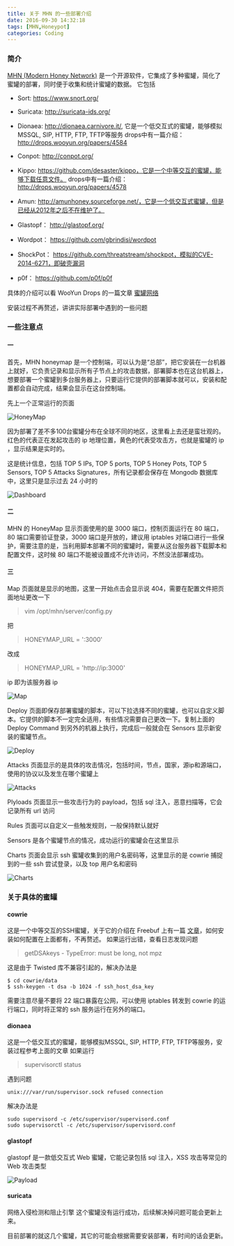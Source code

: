 ```yaml
---
title: 关于 MHN 的一些部署介绍
date: 2016-09-30 14:32:18
tags: [MHN,Honeypot]
categories: Coding
---
```

<script src="https://ob5vt1k7f.qnssl.com/pangu.js"></script>

### 简介
[MHN (Modern Honey Network)](https://itandsecuritystuffs.wordpress.com/2015/02/03/honeypot-networks/) 是一个开源软件，它集成了多种蜜罐，简化了蜜罐的部署，同时便于收集和统计蜜罐的数据。
它包括

- Sort: https://www.snort.org/

- Suricata: http://suricata-ids.org/

- Dionaea: http://dionaea.carnivore.it/, 它是一个低交互式的蜜罐，能够模拟MSSQL, SIP, HTTP, FTP, TFTP等服务 drops中有一篇介绍： http://drops.wooyun.org/papers/4584

- Conpot: http://conpot.org/

- Kippo: https://github.com/desaster/kippo，它是一个中等交互的蜜罐，能够下载任意文件。 drops中有一篇介绍： http://drops.wooyun.org/papers/4578

- Amun: http://amunhoney.sourceforge.net/，它是一个低交互式蜜罐，但是已经从2012年之后不在维护了。

- Glastopf： http://glastopf.org/

- Wordpot： https://github.com/gbrindisi/wordpot

- ShockPot： https://github.com/threatstream/shockpot，模拟的CVE-2014-6271，即破壳漏洞

- p0f： https://github.com/p0f/p0f

具体的介绍可以看 WooYun Drops 的一篇文章 [蜜罐网络](https://ob5vt1k7f.qnssl.com/%E8%9C%9C%E7%BD%90%E7%BD%91%E7%BB%9C.html)

安装过程不再赘述，讲讲实际部署中遇到的一些问题

<!-- more -->

### 一些注意点
#### 一
首先，MHN honeymap 是一个控制端，可以认为是“总部”，把它安装在一台机器上就好，它负责记录和显示所有子节点上的攻击数据，部署脚本也在这台机器上，想要部署一个蜜罐到多台服务器上，只要运行它提供的部署脚本就可以，安装和配置都会自动完成，结果会显示在这台控制端。

先上一个正常运行的页面

![HoneyMap](https://ob5vt1k7f.qnssl.com/HoneyMap.jpg)

因为部署了差不多100台蜜罐分布在全球不同的地区，这里看上去还是蛮壮观的。红色的代表正在发起攻击的 ip 地理位置，黄色的代表受攻击方，也就是蜜罐的 ip ，显示结果是实时的。

这是统计信息，包括 TOP 5 IPs, TOP 5 ports, TOP 5 Honey Pots, TOP 5 Sensors, TOP 5 Attacks Signatures，所有记录都会保存在 Mongodb 数据库中，这里只是显示过去 24 小时的

![Dashboard](https://ob5vt1k7f.qnssl.com/Dashboard.jpg)

#### 二
MHN 的 HoneyMap 显示页面使用的是 3000 端口，控制页面运行在 80 端口，80 端口需要验证登录，3000 端口是开放的，建议用 iptables 对端口进行一些保护，需要注意的是，当利用脚本部署不同的蜜罐时，需要从这台服务器下载脚本和配置文件，这时候 80 端口不能被设置成不允许访问，不然没法部署成功。

#### 三
Map 页面就是显示的地图，这里一开始点击会显示说 404，需要在配置文件把页面地址更改一下
> vim /opt/mhn/server/config.py

把 
> HONEYMAP_URL = ':3000' 

改成 

> HONEYMAP_URL = 'http://ip:3000'   
 
 ip 即为该服务器 ip
 
![Map](https://ob5vt1k7f.qnssl.com/map.jpg)

Deploy 页面即保存部署蜜罐的脚本，可以下拉选择不同的蜜罐，也可以自定义脚本。它提供的脚本不一定完全适用，有些情况需要自己更改一下。复制上面的 Deploy Command 到另外的机器上执行，完成后一般就会在 Sensors 显示新安装的蜜罐节点。

![Deploy](https://ob5vt1k7f.qnssl.com/Deploy.jpg)

Attacks 页面显示的是具体的攻击情况，包括时间，节点，国家，源ip和源端口，使用的协议以及发生在哪个蜜罐上

![Attacks](https://ob5vt1k7f.qnssl.com/Attacks.jpg)

Plyloads 页面显示一些攻击行为的 payload，包括 sql 注入，恶意扫描等，它会记录所有 url 访问

Rules 页面可以自定义一些触发规则，一般保持默认就好

Sensors 是各个蜜罐节点的情况，成功运行的蜜罐会在这里显示

Charts 页面会显示 ssh 蜜罐收集到的用户名密码等，这里显示的是 cowrie 捕捉到的一些 ssh 尝试登录，以及 top 用户名和密码

![Charts](https://ob5vt1k7f.qnssl.com/passwd.jpg)


### 关于具体的蜜罐

#### cowrie
这是一个中等交互的SSH蜜罐，关于它的介绍在 Freebuf 上有一篇 [文章](http://www.freebuf.com/articles/network/112065.html)，如何安装如何配置在上面都有，不再赘述。
如果运行出错，查看日志发现问题 
> getDSAkeys - TypeError: must be long, not mpz 

这是由于 Twisted 库不兼容引起的，解决办法是
```
$ cd cowrie/data
$ ssh-keygen -t dsa -b 1024 -f ssh_host_dsa_key
```
需要注意尽量不要将 22 端口暴露在公网，可以使用 iptables 转发到 cowrie 的运行端口，同时将正常的 ssh 服务运行在另外的端口。


#### dionaea
这是一个低交互式的蜜罐，能够模拟MSSQL, SIP, HTTP, FTP, TFTP等服务，安装过程参考上面的文章
如果运行 
> supervisorctl status 

遇到问题
```
unix:///var/run/supervisor.sock refused connection
```
解决办法是
```
sudo supervisord -c /etc/supervisor/supervisord.conf
sudo supervisorctl -c /etc/supervisor/supervisord.conf
```

#### glastopf
glastopf 是一款低交互式 Web 蜜罐，它能记录包括 sql 注入，XSS 攻击等常见的 Web 攻击类型

![Payload](https://ob5vt1k7f.qnssl.com/Payloads.jpg)

#### suricata
网络入侵检测和阻止引擎
这个蜜罐没有运行成功，后续解决掉问题可能会更新上来。

目前部署的就这几个蜜罐，其它的可能会根据需要安装部署，有时间的话会更新。

<script>pangu.spacingPage();</script>




